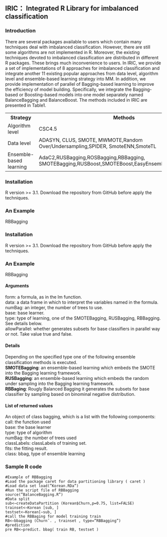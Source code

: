 ## IRIC： Integrated R Library for imbalanced classification
### Introduction
   There are several packages available to users which contain many techniques deal with imbalanced classification. However, there are still some algorithms are not implemented in R. Moreover, the existing techniques devoted to imbalanced classification are distributed in different R packages. These brings much inconvenience to users. In IRIC, we provide a set of implementations of 8 approaches for imbalanced classification and integrate another 11 existing popular approaches from data level, algorithm level and ensemble-based learning strategy into MM. In addition, we provide implementation of parallel of Bagging-based learning to improve the efficiency of model building. Specifically, we integrate the Bagging-based or Boosting-based models into one model separately named BalanceBagging and BalanceBoost. The methods included in IRIC are presented in Table1.
   <table>
    <tr>
    <th>Strategy</th>
    <th>Methods</th>
    </tr>
    <tr>
    <td> Algorithm level </td>
    <td>CSC4.5</td>
    </tr>
    <tr>
      <td> Data level </td>
       <td> ADASYN, CLUS, SMOTE, MWMOTE,Random Over/Undersampling,SPIDER, SmoteENN,SmoteTL </td>
       </tr>
   <tr>
      <td> Ensemble-based learning </td>
      <td> AdaC2,RUSBagging,ROSBagging,RBBagging, SMOTEBagging,RUSBoost,SMOTEBoost,EasyEnsemble,BalanceCascade</td>
      </tr>
   </table>
   
### Installation
R version >= 3.1. Download the repository from GitHub before apply the techniques.
### An Example
RBBagging
### Installation
R version >= 3.1. Download the repository from GitHub before apply the techniques.
### An Example
RBBagging
#### Arguments
form: a formula, as in the lm function.  
data: a data frame in which to interpret the variables named in the formula.  
numBag: an integer, the number of trees to use.  
base: base learner.  
type: type of learning, one of the SMOTEBagging, RUSBagging, RBBagging. See details below.  
allowParallel: whether generates subsets for base classifiers in parallel way or not. Take value true and false.  
#### Details
Depending on the speciﬁed type one of the following ensemble classification methods is executed.  
**SMOTEBagging**: an ensemble-based learning which embeds the SMOTE into the Bagging learning framework.  
**RUSBagging**: an ensemble-based learning which embeds the random under sampling into the Bagging learning framework.  
**RBBaging**: Rougly Balanced Bagging it generates the subsets for base classifier by sampling based on binominal negative distribution.
#### List of returned values
An object of class bagging, which is a list with the following components:  
  call: the function used  
  base: the base learner  
  type: type of algorithm  
  numBag: the number of trees used   
  classLabels: classLabels of training set.  
  fits: the fitting result.  
  class: bbag, type of ensemble learning  
### Sample R code
```
#Example of RBBagging 
#Load the package caret for data partitioning library ( caret ) 
#Load data set load(”Korean.RDa”) 
#Run the script file of RBBagging 
source(”BalanceBagging.R”)
#Data split
sub<−createDataPartition (Korean$Churn,p=0.75, list=FALSE) 
trainset<−Korean [sub, ] 
testset<−Korean[−sub, ] 
#call the RBBaging for model training train 
RB<−bbagging (Churn˜. , trainset , type=”RBBagging”)
#prediction
pre RB<−predict. bbag( train RB, testset )
```


